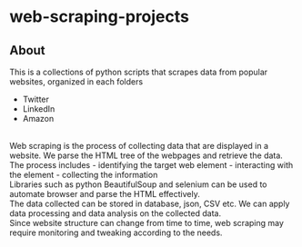 # web-scraping-projects
## About
This is a collections of python scripts that scrapes data from popular websites, organized in each folders
- Twitter
- LinkedIn
- Amazon
<br>
Web scraping is the process of collecting data that are displayed in a website. We parse the HTML tree of the webpages and retrieve the data. The process includes
- identifying the target web element
- interacting with the element
- collecting the information
<br>
Libraries such as python BeautifulSoup and selenium can be used to automate browser and parse the HTML effectively.
<br>
The data collected can be stored in database, json, CSV etc. We can apply data processing and data analysis on the collected data.
<br>
Since website structure can change from time to time, web scraping may require monitoring and tweaking according to the needs.
